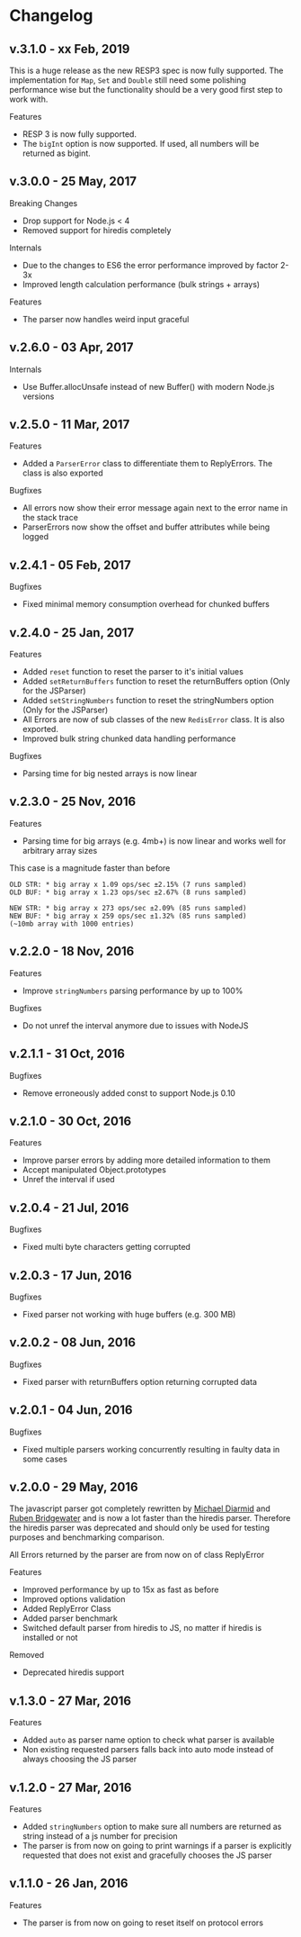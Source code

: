 # Changelog

## v.3.1.0 - xx Feb, 2019

This is a huge release as the new RESP3 spec is now fully supported. The
implementation for `Map`, `Set` and `Double` still need some polishing
performance wise but the functionality should be a very good first step to work
with.

Features

- RESP 3 is now fully supported.
- The `bigInt` option is now supported. If used, all numbers will be returned as
  bigint.

## v.3.0.0 - 25 May, 2017

Breaking Changes

- Drop support for Node.js < 4
- Removed support for hiredis completely

Internals

- Due to the changes to ES6 the error performance improved by factor 2-3x
- Improved length calculation performance (bulk strings + arrays)

Features

- The parser now handles weird input graceful

## v.2.6.0 - 03 Apr, 2017

Internals

- Use Buffer.allocUnsafe instead of new Buffer() with modern Node.js versions

## v.2.5.0 - 11 Mar, 2017

Features

- Added a `ParserError` class to differentiate them to ReplyErrors. The class is also exported

Bugfixes

- All errors now show their error message again next to the error name in the stack trace
- ParserErrors now show the offset and buffer attributes while being logged

## v.2.4.1 - 05 Feb, 2017

Bugfixes

- Fixed minimal memory consumption overhead for chunked buffers

## v.2.4.0 - 25 Jan, 2017

Features

- Added `reset` function to reset the parser to it's initial values
- Added `setReturnBuffers` function to reset the returnBuffers option (Only for the JSParser)
- Added `setStringNumbers` function to reset the stringNumbers option (Only for the JSParser)
- All Errors are now of sub classes of the new `RedisError` class. It is also exported.
- Improved bulk string chunked data handling performance

Bugfixes

- Parsing time for big nested arrays is now linear

## v.2.3.0 - 25 Nov, 2016

Features

- Parsing time for big arrays (e.g. 4mb+) is now linear and works well for arbitrary array sizes

This case is a magnitude faster than before

    OLD STR: * big array x 1.09 ops/sec ±2.15% (7 runs sampled)
    OLD BUF: * big array x 1.23 ops/sec ±2.67% (8 runs sampled)

    NEW STR: * big array x 273 ops/sec ±2.09% (85 runs sampled)
    NEW BUF: * big array x 259 ops/sec ±1.32% (85 runs sampled)
    (~10mb array with 1000 entries)

## v.2.2.0 - 18 Nov, 2016

Features

- Improve `stringNumbers` parsing performance by up to 100%

Bugfixes

- Do not unref the interval anymore due to issues with NodeJS

## v.2.1.1 - 31 Oct, 2016

Bugfixes

- Remove erroneously added const to support Node.js 0.10

## v.2.1.0 - 30 Oct, 2016

Features

- Improve parser errors by adding more detailed information to them
- Accept manipulated Object.prototypes
- Unref the interval if used

## v.2.0.4 - 21 Jul, 2016

Bugfixes

- Fixed multi byte characters getting corrupted

## v.2.0.3 - 17 Jun, 2016

Bugfixes

- Fixed parser not working with huge buffers (e.g. 300 MB)

## v.2.0.2 - 08 Jun, 2016

Bugfixes

- Fixed parser with returnBuffers option returning corrupted data

## v.2.0.1 - 04 Jun, 2016

Bugfixes

- Fixed multiple parsers working concurrently resulting in faulty data in some cases

## v.2.0.0 - 29 May, 2016

The javascript parser got completely rewritten by [Michael Diarmid](https://github.com/Salakar) and [Ruben Bridgewater](https://github.com/BridgeAR) and is now a lot faster than the hiredis parser.
Therefore the hiredis parser was deprecated and should only be used for testing purposes and benchmarking comparison.

All Errors returned by the parser are from now on of class ReplyError

Features

- Improved performance by up to 15x as fast as before
- Improved options validation
- Added ReplyError Class
- Added parser benchmark
- Switched default parser from hiredis to JS, no matter if hiredis is installed or not

Removed

- Deprecated hiredis support

## v.1.3.0 - 27 Mar, 2016

Features

- Added `auto` as parser name option to check what parser is available
- Non existing requested parsers falls back into auto mode instead of always choosing the JS parser

## v.1.2.0 - 27 Mar, 2016

Features

- Added `stringNumbers` option to make sure all numbers are returned as string instead of a js number for precision
- The parser is from now on going to print warnings if a parser is explicitly requested that does not exist and gracefully chooses the JS parser

## v.1.1.0 - 26 Jan, 2016

Features

- The parser is from now on going to reset itself on protocol errors
